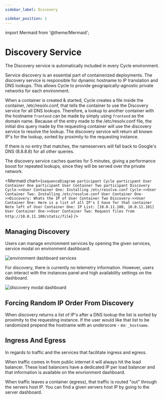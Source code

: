 ```yaml
---
sidebar_label: Discovery

sidebar_position: 2
---
```


import Mermaid from '@theme/Mermaid';

# Discovery Service

The Discovery service is automatically included in every Cycle environment.

Service discovery is an essential part of containerized deployments. The discovery service is responsible for dynamic
hostname to IP translation and DNS lookups. This allows Cycle to provide geograpically-agnostic private networks for
each environment.

When a container is created & started, Cycle creates a file inside the container, /etc/resolv.conf, that tells the
container to use the Discovery service for all DNS lookups. Therefore, a lookup to another container with the
hostname `frontend` can be made by simply using `frontend` as the domain name. Because of the entry made to the
/etc/resolv.conf file, the initial dns query made by the requesting container will use the discovery service to resolve
the lookup. The discovery service will return all known IP's for the lookup, sorted by proximity to the requesting
instance.

If there is no entry that matches, the nameservers will fall back to Google's DNS (8.8.8.8) for all other queries.

The discovery service caches queries for 5 minutes, giving a performance boost for repeated lookups, since they will be
served over the private network.

<Mermaid chart={`sequenceDiagram
    participant Cycle
    participant User Container One
    participant User Container Two
    participant Discovery
    Cycle->>User Container One: Installing /etc/resolve.conf
    Cycle->>User Container Two: Installing /etc/resolve.conf
    User Container One->>Discovery: Whats the IP of User Container Two
    Discovery->>User Container One: Here is a list of all IP's I have for that container
    Note left of User Container One: IP List: [10.0.11.100, 10.0.11.101]
    User Container One->>User Container Two: Request files from http://10.0.11.100/static/file`} />

## Managing Discovery

Users can manage environment services by opening the given services, service modal on environment dashboard.

![environment dashboard services](https://static.cycle.io/portal-docs/environments/services-summary.png)

For discovery, there is currently no telemetry information. However, users can interact with the instances panel and high availability settings on the dashboard.

![discovery modal dashboard](https://static.cycle.io/portal-docs/environments/discovery-modal.png)

## Forcing Random IP Order From Discovery

When discovery returns a list of IP's after a DNS lookup the list is sorted by proximity to the requesting instance. If
the user would like that list to be randomized prepend the hostname with an underscore - ex: `_hostname`.

## Ingress And Egress

In regards to traffic and the services that facilitate ingress and egress.

When traffic comes in from public internet it will always hit the load balancer. These load balancers have a dedicated IP per load balancer and that information is available on the envrionment dashboard.

When traffic leaves a container (egress), that traffic is routed "out" through the servers host IP. You can find a given servers host IP by going to the server dashboard.
